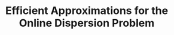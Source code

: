 ---
title: "Efficient Approximations for the Online Dispersion Problem"
year: 2019
venue: 'SIAM Journal on Computing'
link: 'https://arxiv.org/abs/1704.06823'
---